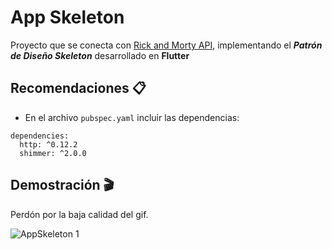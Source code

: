 # App Skeleton

Proyecto que se conecta con [Rick and Morty API](https://rickandmortyapi.com/), implementando el **_Patrón de Diseño Skeleton_** desarrollado en **Flutter**

## Recomendaciones 📋

- En el archivo  ```pubspec.yaml```  incluir las dependencias:

```
dependencies:
  http: ^0.12.2
  shimmer: ^2.0.0
```

## Demostración 🎬
Perdón por la baja calidad del gif.

![AppSkeleton 1](https://user-images.githubusercontent.com/60206886/136115195-2e949413-7476-48f8-ac02-9e02e4ae8e51.gif)

